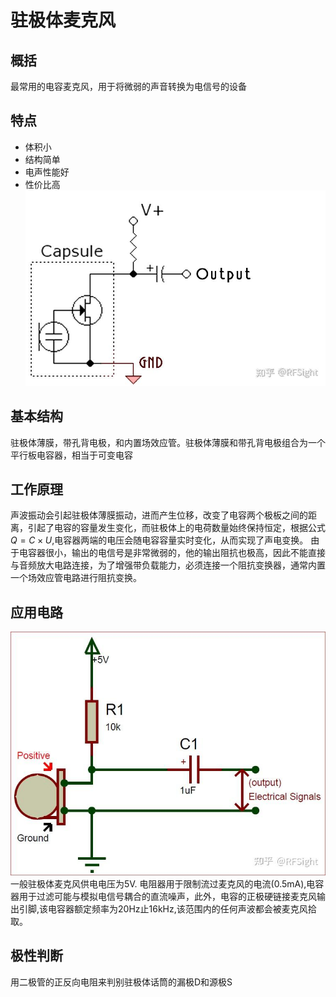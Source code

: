 # 驻极体麦克风
## 概括
最常用的电容麦克风，用于将微弱的声音转换为电信号的设备
## 特点
- 体积小
- 结构简单
- 电声性能好
- 性价比高
![](./原理图.jpg)
## 基本结构
驻极体薄膜，带孔背电极，和内置场效应管。驻极体薄膜和带孔背电极组合为一个平行板电容器，相当于可变电容
## 工作原理
声波振动会引起驻极体薄膜振动，进而产生位移，改变了电容两个极板之间的距离，引起了电容的容量发生变化，而驻极体上的电荷数量始终保持恒定，根据公式$Q=C\times U$,电容器两端的电压会随电容容量实时变化，从而实现了声电变换。
由于电容器很小，输出的电信号是非常微弱的，他的输出阻抗也极高，因此不能直接与音频放大电路连接，为了增强带负载能力，必须连接一个阻抗变换器，通常内置一个场效应管电路进行阻抗变换。
## 应用电路
![](./应用电路.jpg)
一般驻极体麦克风供电电压为5V.
电阻器用于限制流过麦克风的电流(0.5mA),电容器用于过滤可能与模拟电信号耦合的直流噪声，此外，电容的正极硬链接麦克风输出引脚,该电容器额定频率为20Hz止16kHz,该范围内的任何声波都会被麦克风拾取。
## 极性判断
用二极管的正反向电阻来判别驻极体话筒的漏极D和源极S